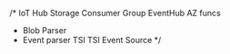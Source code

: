 /*
IoT Hub
Storage
Consumer Group
EventHub
AZ funcs
- Blob Parser
- Event parser
TSI
TSI Event Source
*/